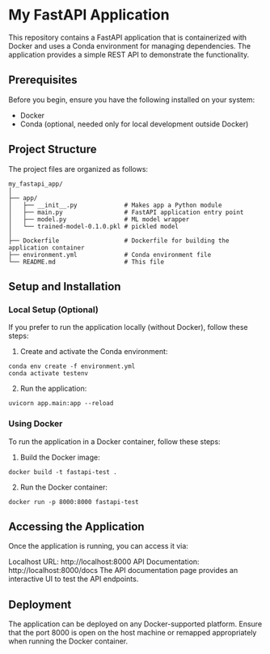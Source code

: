 # My FastAPI Application
This repository contains a FastAPI application that is containerized with Docker and uses a Conda environment for managing dependencies. The application provides a simple REST API to demonstrate the functionality.

## Prerequisites
Before you begin, ensure you have the following installed on your system:

- Docker
- Conda (optional, needed only for local development outside Docker)

## Project Structure
The project files are organized as follows:

```
my_fastapi_app/
│
├── app/
│   ├── __init__.py             # Makes app a Python module
│   ├── main.py                 # FastAPI application entry point
│   ├── model.py                # ML model wrapper
│   └── trained-model-0.1.0.pkl # pickled model
│
├── Dockerfile                  # Dockerfile for building the application container
├── environment.yml             # Conda environment file
└── README.md                   # This file
```

## Setup and Installation
### Local Setup (Optional)
If you prefer to run the application locally (without Docker), follow these steps:

1. Create and activate the Conda environment:
```
conda env create -f environment.yml
conda activate testenv
```
2. Run the application:
```
uvicorn app.main:app --reload
```

### Using Docker
To run the application in a Docker container, follow these steps:

1. Build the Docker image:
```
docker build -t fastapi-test .
```
2. Run the Docker container:
```
docker run -p 8000:8000 fastapi-test
```

## Accessing the Application
Once the application is running, you can access it via:

Localhost URL: http://localhost:8000
API Documentation: http://localhost:8000/docs
The API documentation page provides an interactive UI to test the API endpoints.

## Deployment
The application can be deployed on any Docker-supported platform. Ensure that the port 8000 is open on the host machine or remapped appropriately when running the Docker container.